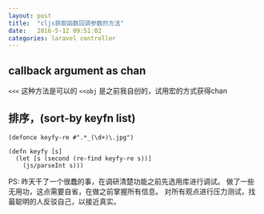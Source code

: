 ```yaml
---
layout: post
title:  "cljs获取函数回调参数的方法"
date:   2016-5-12 09:51:02
categories: laravel controller
---
```


## callback argument as chan
`<<<` 这种方法是可以的
`<<obj` 是之前我自创的，试用宏的方式获得chan


## 排序，(sort-by keyfn list)

```
(defonce keyfy-re #".*_(\d+)\.jpg")

(defn keyfy [s]
  (let [s (second (re-find keyfy-re s))]
    (js/parseInt s)))
```

PS: 昨天干了一个很蠢的事，在调研清楚功能之前先选用库进行调试。
做了一些无用功，这点需要自省，在做之前掌握所有信息。
对所有观点进行压力测试，找最聪明的人反驳自己，以接近真实。
